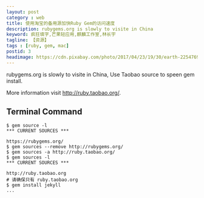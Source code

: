 ```yaml
---
layout: post
category : web
title: 使用淘宝的备用源加快Ruby Gem的访问速度
description: rubygems.org is slowly to visite in China
keyword: 疯狂填字,芒果轻应用,麒麟工作室,林长宇
tagline: 【资源】
tags : [ruby, gem, mac]
postid: 3
headimage: https://cdn.pixabay.com/photo/2017/04/23/19/30/earth-2254769_1280.jpg
---
```


rubygems.org is slowly to visite in China, Use Taobao source to speen gem install.

More information visit <http://ruby.taobao.org/>.

## Terminal Command

    $ gem source -l
    *** CURRENT SOURCES ***

    https://rubygems.org/
    $ gem sources --remove http://rubygems.org/  
    $ gem sources -a http://ruby.taobao.org/  
    $ gem sources -l  
    *** CURRENT SOURCES ***  

    http://ruby.taobao.org  
    # 请确保只有 ruby.taobao.org  
    $ gem install jekyll
    ...
